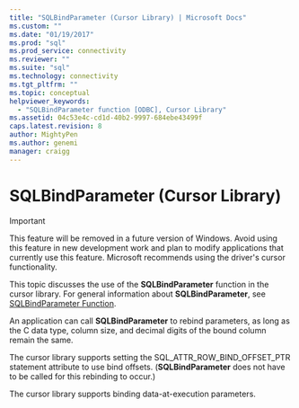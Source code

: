 ```yaml
---
title: "SQLBindParameter (Cursor Library) | Microsoft Docs"
ms.custom: ""
ms.date: "01/19/2017"
ms.prod: "sql"
ms.prod_service: connectivity
ms.reviewer: ""
ms.suite: "sql"
ms.technology: connectivity
ms.tgt_pltfrm: ""
ms.topic: conceptual
helpviewer_keywords: 
  - "SQLBindParameter function [ODBC], Cursor Library"
ms.assetid: 04c53e4c-cd1d-40b2-9997-684ebe43499f
caps.latest.revision: 8
author: MightyPen
ms.author: genemi
manager: craigg
---
```

# SQLBindParameter (Cursor Library)
> [!IMPORTANT]  
>  This feature will be removed in a future version of Windows. Avoid using this feature in new development work and plan to modify applications that currently use this feature. Microsoft recommends using the driver's cursor functionality.  
  
 This topic discusses the use of the **SQLBindParameter** function in the cursor library. For general information about **SQLBindParameter**, see [SQLBindParameter Function](../../../odbc/reference/syntax/sqlbindparameter-function.md).  
  
 An application can call **SQLBindParameter** to rebind parameters, as long as the C data type, column size, and decimal digits of the bound column remain the same.  
  
 The cursor library supports setting the SQL_ATTR_ROW_BIND_OFFSET_PTR statement attribute to use bind offsets. (**SQLBindParameter** does not have to be called for this rebinding to occur.)  
  
 The cursor library supports binding data-at-execution parameters.
